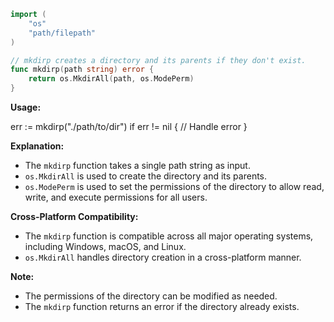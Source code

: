 ```go
import (
	"os"
	"path/filepath"
)

// mkdirp creates a directory and its parents if they don't exist.
func mkdirp(path string) error {
	return os.MkdirAll(path, os.ModePerm)
}
```

**Usage:**

err := mkdirp("./path/to/dir")
if err != nil {
	// Handle error
}

**Explanation:**

* The `mkdirp` function takes a single path string as input.
* `os.MkdirAll` is used to create the directory and its parents.
* `os.ModePerm` is used to set the permissions of the directory to allow read, write, and execute permissions for all users.

**Cross-Platform Compatibility:**

* The `mkdirp` function is compatible across all major operating systems, including Windows, macOS, and Linux.
* `os.MkdirAll` handles directory creation in a cross-platform manner.

**Note:**

* The permissions of the directory can be modified as needed.
* The `mkdirp` function returns an error if the directory already exists.
